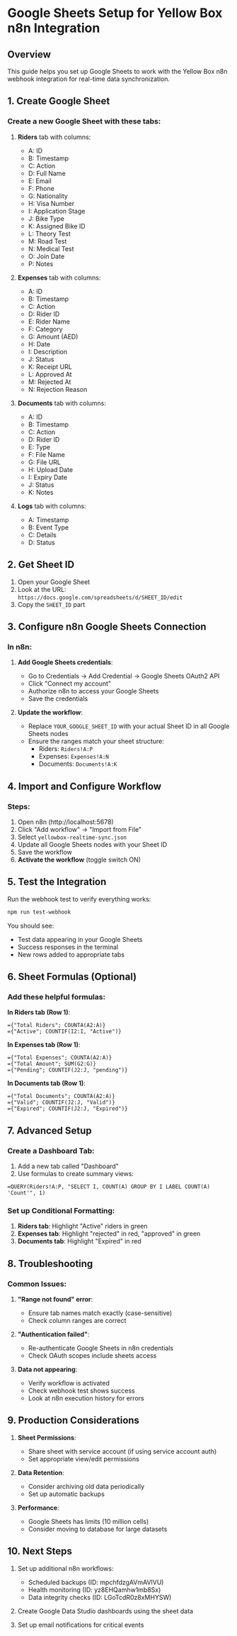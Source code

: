# Google Sheets Setup for Yellow Box n8n Integration

## Overview
This guide helps you set up Google Sheets to work with the Yellow Box n8n webhook integration for real-time data synchronization.

## 1. Create Google Sheet

### Create a new Google Sheet with these tabs:

1. **Riders** tab with columns:
   - A: ID
   - B: Timestamp
   - C: Action
   - D: Full Name
   - E: Email
   - F: Phone
   - G: Nationality
   - H: Visa Number
   - I: Application Stage
   - J: Bike Type
   - K: Assigned Bike ID
   - L: Theory Test
   - M: Road Test
   - N: Medical Test
   - O: Join Date
   - P: Notes

2. **Expenses** tab with columns:
   - A: ID
   - B: Timestamp
   - C: Action
   - D: Rider ID
   - E: Rider Name
   - F: Category
   - G: Amount (AED)
   - H: Date
   - I: Description
   - J: Status
   - K: Receipt URL
   - L: Approved At
   - M: Rejected At
   - N: Rejection Reason

3. **Documents** tab with columns:
   - A: ID
   - B: Timestamp
   - C: Action
   - D: Rider ID
   - E: Type
   - F: File Name
   - G: File URL
   - H: Upload Date
   - I: Expiry Date
   - J: Status
   - K: Notes

4. **Logs** tab with columns:
   - A: Timestamp
   - B: Event Type
   - C: Details
   - D: Status

## 2. Get Sheet ID

1. Open your Google Sheet
2. Look at the URL: `https://docs.google.com/spreadsheets/d/SHEET_ID/edit`
3. Copy the `SHEET_ID` part

## 3. Configure n8n Google Sheets Connection

### In n8n:

1. **Add Google Sheets credentials**:
   - Go to Credentials → Add Credential → Google Sheets OAuth2 API
   - Click "Connect my account"
   - Authorize n8n to access your Google Sheets
   - Save the credentials

2. **Update the workflow**:
   - Replace `YOUR_GOOGLE_SHEET_ID` with your actual Sheet ID in all Google Sheets nodes
   - Ensure the ranges match your sheet structure:
     - Riders: `Riders!A:P`
     - Expenses: `Expenses!A:N`
     - Documents: `Documents!A:K`

## 4. Import and Configure Workflow

### Steps:
1. Open n8n (http://localhost:5678)
2. Click "Add workflow" → "Import from File"
3. Select `yellowbox-realtime-sync.json`
4. Update all Google Sheets nodes with your Sheet ID
5. Save the workflow
6. **Activate the workflow** (toggle switch ON)

## 5. Test the Integration

Run the webhook test to verify everything works:

```bash
npm run test-webhook
```

You should see:
- Test data appearing in your Google Sheets
- Success responses in the terminal
- New rows added to appropriate tabs

## 6. Sheet Formulas (Optional)

### Add these helpful formulas:

**In Riders tab (Row 1)**:
```
={"Total Riders"; COUNTA(A2:A)}
={"Active"; COUNTIF(I2:I, "Active")}
```

**In Expenses tab (Row 1)**:
```
={"Total Expenses"; COUNTA(A2:A)}
={"Total Amount"; SUM(G2:G)}
={"Pending"; COUNTIF(J2:J, "pending")}
```

**In Documents tab (Row 1)**:
```
={"Total Documents"; COUNTA(A2:A)}
={"Valid"; COUNTIF(J2:J, "Valid")}
={"Expired"; COUNTIF(J2:J, "Expired")}
```

## 7. Advanced Setup

### Create a Dashboard Tab:

1. Add a new tab called "Dashboard"
2. Use formulas to create summary views:

```
=QUERY(Riders!A:P, "SELECT I, COUNT(A) GROUP BY I LABEL COUNT(A) 'Count'", 1)
```

### Set up Conditional Formatting:

1. **Riders tab**: Highlight "Active" riders in green
2. **Expenses tab**: Highlight "rejected" in red, "approved" in green
3. **Documents tab**: Highlight "Expired" in red

## 8. Troubleshooting

### Common Issues:

1. **"Range not found" error**:
   - Ensure tab names match exactly (case-sensitive)
   - Check column ranges are correct

2. **"Authentication failed"**:
   - Re-authenticate Google Sheets in n8n credentials
   - Check OAuth scopes include sheets access

3. **Data not appearing**:
   - Verify workflow is activated
   - Check webhook test shows success
   - Look at n8n execution history for errors

## 9. Production Considerations

1. **Sheet Permissions**:
   - Share sheet with service account (if using service account auth)
   - Set appropriate view/edit permissions

2. **Data Retention**:
   - Consider archiving old data periodically
   - Set up automatic backups

3. **Performance**:
   - Google Sheets has limits (10 million cells)
   - Consider moving to database for large datasets

## 10. Next Steps

1. Set up additional n8n workflows:
   - Scheduled backups (ID: mpchfdzgAVmAVlVU)
   - Health monitoring (ID: yz8EHQamhw1mb8Sx)
   - Data integrity checks (ID: LGoTcdR0z8xMHYSW)

2. Create Google Data Studio dashboards using the sheet data

3. Set up email notifications for critical events